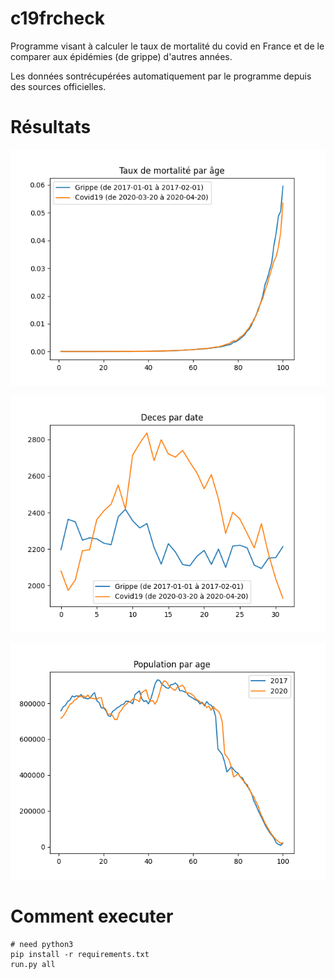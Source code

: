 # c19frcheck

Programme visant à calculer le taux de mortalité du covid en France et de le comparer aux épidémies (de grippe) d'autres années.

Les données sontrécupérées automatiquement par le programme depuis des sources officielles.

# Résultats

![Taux de mortalité par âge](results/taux_mortalite_par_age.png)

![Décès par date](results/deces_par_date.png)

![Population par age](results/population_par_age.png)

# Comment executer

```
# need python3
pip install -r requirements.txt
run.py all
```